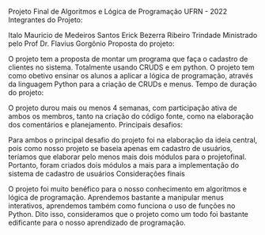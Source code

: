 Projeto Final de Algoritmos e Lógica de Programação
UFRN - 2022
Integrantes do Projeto:

 Italo Mauricio de Medeiros Santos
 Erick Bezerra Ribeiro Trindade
 Ministrado pelo Prof Dr. Flavius Gorgônio
Proposta do projeto:

 O projeto tem a proposta de montar um programa que faça o cadastro de clientes no sistema. Totalmente usando CRUDS e em python.
 O projeto tem como obetivo ensinar os alunos a aplicar a lógica de programação, através da linguagem Python para a criação de CRUDs e menus.
Tempo de duração do projeto:

 O projeto durou mais ou menos 4 semanas, com participação ativa de ambos os membros, tanto na criação do código fonte, como na elaboração dos comentários e planejamento.
Principais desafios:

 Para ambos o principal desafio do projeto foi na elaboração da ideia central, pois como nosso projeto se baseia apenas em cadastro de usuários, teríamos que elaborar pelo menos mais dois módulos para o projetofinal.
 Portanto, foram criados dois módulos a mais para a implementação do sistema de cadastro de usuários
Considerações finais

 O projeto foi muito benéfico para o nosso conhecimento em algoritmos e lógica de programação. Aprendemos bastante a manipular menus interativos, aprendemos também como funciona o uso de funções no Python.
 Dito isso, consideramos que o projeto como um todo foi bastante edificante para o nosso aprendizado de programação.
